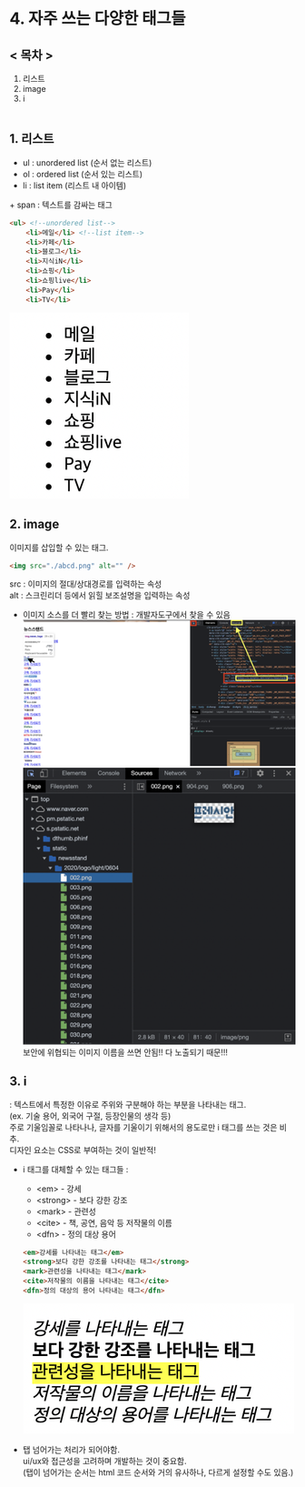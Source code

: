 # 4. 자주 쓰는 다양한 태그들

## < 목차 >

1. 리스트
1. image
1. i <br/><br/>

## 1. 리스트

- ul : unordered list (순서 없는 리스트)
- ol : ordered list (순서 있는 리스트)
- li : list item (리스트 내 아이템)

&#43; span : 텍스트를 감싸는 태그
```html
<ul> <!--unordered list-->
    <li>메일</li> <!--list item-->
    <li>카페</li>
    <li>블로그</li>
    <li>지식iN</li>
    <li>쇼핑</li>
    <li>쇼핑live</li>
    <li>Pay</li>
    <li>TV</li>
```
  <img src="../pic/12-Nov-2021/12-Nov-2021_1.png">

## 2. image

이미지를 삽입할 수 있는 태그.

```html
<img src="./abcd.png" alt="" />
```

src : 이미지의 절대/상대경로를 입력하는 속성 <br/>
alt : 스크린리더 등에서 읽힐 보조설명을 입력하는 속성<br/>

- 이미지 소스를 더 빨리 찾는 방법
  : 개발자도구에서 찾을 수 있음<br/>
  <img src="../pic/12-Nov-2021/12-Nov-2021_2.png">
  <img src="../pic/12-Nov-2021/12-Nov-2021_3.png">
  보안에 위협되는 이미지 이름을 쓰면 안됨!! 다 노출되기 때문!!!

## 3. i

: 텍스트에서 특정한 이유로 주위와 구분해야 하는 부분을 나타내는 태그. <br/>
(ex. 기술 용어, 외국어 구절, 등장인물의 생각 등) <br/>
주로 기울임꼴로 나타나나, 글자를 기울이기 위해서의 용도로만 i 태그를 쓰는 것은 비추. <br/>
디자인 요소는 CSS로 부여하는 것이 일반적! <br/>

- i 태그를 대체할 수 있는 태그들 :

  - &lt;em&gt; - 강세
  - &lt;strong&gt; - 보다 강한 강조
  - &lt;mark&gt; - 관련성
  - &lt;cite&gt; - 책, 공연, 음악 등 저작물의 이름
  - &lt;dfn&gt; - 정의 대상 용어

  ```html
  <em>강세를 나타내는 태그</em>
  <strong>보다 강한 강조를 나타내는 태그</strong>
  <mark>관련성을 나타내는 태그</mark>
  <cite>저작물의 이름을 나타내는 태그</cite>
  <dfn>정의 대상의 용어 나타내는 태그</dfn>
  ```
    <img src="../pic/12-Nov-2021/12-Nov-2021_4.png">

- 탭 넘어가는 처리가 되어야함. <br/>
  ui/ux와 접근성을 고려하며 개발하는 것이 중요함. <br/>
  (탭이 넘어가는 순서는 html 코드 순서와 거의 유사하나, 다르게 설정할 수도 있음.)<br/>
